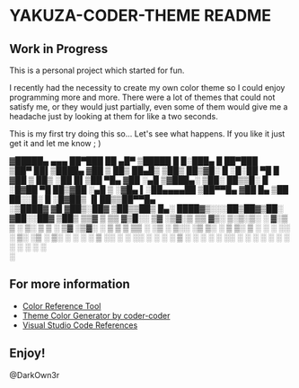 # YAKUZA-CODER-THEME  README

## **Work in Progress** 

This is a personal project which started for fun.

I recently had the necessity to create my own color theme so I could enjoy programming more and more.
There were a lot of themes that could not satisfy me, or they would just partially, even some of them would give me a headache just by looking at them for like a two seconds.

This is my first try doing this so... Let's see what happens. If you like it just get it and let me know ; )

▓█████▄  ▄▄▄       ██▀███   ██ ▄█▀ ▒█████   █     █░███▄    █  ██▀███  
▒██▀ ██▌▒████▄    ▓██ ▒ ██▒ ██▄█▒ ▒██▒  ██▒▓█░ █ ░█░██ ▀█   █ ▓██ ▒ ██▒
░██   █▌▒██  ▀█▄  ▓██ ░▄█ ▒▓███▄░ ▒██░  ██▒▒█░ █ ░█▓██  ▀█ ██▒▓██ ░▄█ ▒
░▓█▄   ▌░██▄▄▄▄██ ▒██▀▀█▄  ▓██ █▄ ▒██   ██░░█░ █ ░█▓██▒  ▐▌██▒▒██▀▀█▄  
░▒████▓  ▓█   ▓██▒░██▓ ▒██▒▒██▒ █▄░ ████▓▒░░░██▒██▓▒██░   ▓██░░██▓ ▒██▒
 ▒▒▓  ▒  ▒▒   ▓▒█░░ ▒▓ ░▒▓░▒ ▒▒ ▓▒░ ▒░▒░▒░ ░ ▓░▒ ▒ ░ ▒░   ▒ ▒ ░ ▒▓ ░▒▓░
 ░ ▒  ▒   ▒   ▒▒ ░  ░▒ ░ ▒░░ ░▒ ▒░  ░ ▒ ▒░   ▒ ░ ░ ░ ░░   ░ ▒░  ░▒ ░ ▒░
 ░ ░  ░   ░   ▒     ░░   ░ ░ ░░ ░ ░ ░ ░ ▒    ░   ░    ░   ░ ░   ░░   ░ 
   ░          ░  ░   ░     ░  ░       ░ ░      ░            ░    ░     
 ░                                                                     

## For more information

* [Color Reference Tool](https://coolors.co/)
* [Theme Color Generator by coder-coder](https://coder-coder.com/vs-code-theme-color-generator/)
* [Visual Studio Code References](https://code.visualstudio.com/api/references/theme-color)

## **Enjoy!** 
@DarkOwn3r